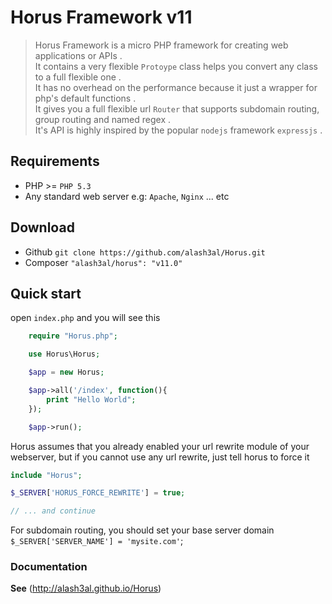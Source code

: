 Horus Framework v11
===================

> Horus Framework is a micro PHP framework for creating web applications or APIs .  
> It contains a very flexible `Protoype` class helps you convert any class to a full flexible one .  
> It has no overhead on the performance because it just a wrapper for php's default functions .  
> It gives you a full flexible url `Router` that supports subdomain routing, group routing and named regex .  
> It's API is highly inspired by the popular `nodejs` framework `expressjs` .


## Requirements
* PHP >= `PHP 5.3`
* Any standard web server e.g: `Apache`, `Nginx` ... etc

## Download
* Github `git clone https://github.com/alash3al/Horus.git`
* Composer `"alash3al/horus": "v11.0"`

## Quick start
open `index.php` and you will see this
```php
    require "Horus.php";

    use Horus\Horus;

    $app = new Horus;

    $app->all('/index', function(){
        print "Hello World";
    });

    $app->run();
```

Horus assumes that you already enabled your url rewrite module of your webserver,
but if you cannot use any url rewrite, just tell horus to force it

```php
include "Horus";

$_SERVER['HORUS_FORCE_REWRITE'] = true;

// ... and continue 
```

For subdomain routing, you should set your base server domain
`$_SERVER['SERVER_NAME'] = 'mysite.com'`;

### Documentation
**See** (http://alash3al.github.io/Horus)
